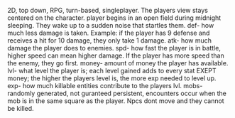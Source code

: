 2D, top down, RPG, turn-based, singleplayer. The players view stays centered on the character.
player begins in an open field during midnight sleeping. They wake up to a sudden noise that startles them. 
def- how much less damage is taken. Example: if the player has 9 defense and receives a hit for 10 damage, they only take 1 damage.
atk- how much damage the player does to enemies.
spd- how fast the player is in battle, higher speed can mean higher damage. If the player has more speed than the enemy, they go first.
money- amount of money the player has available.
lvl- what level the player is; each level gained adds to every stat EXEPT money; the higher the players level is, the more exp needed to level up.
exp- how much killable entities contribute to the players lvl.
mobs- randomly generated, not guranteed persistent, encounters occur when the mob is in the same square as the player.
Npcs dont move and they cannot be killed.
